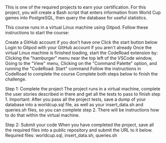 This is one of the required projects to earn your certification. For this project, you will create a Bash script that enters information from World Cup games into PostgreSQL, then query the database for useful statistics.

This course runs in a virtual Linux machine using Gitpod. Follow these instructions to start the course:

Create a GitHub account if you don't have one
Click the start button below
Login to Gitpod with your GitHub account if you aren't already
Once the virtual Linux machine is finished loading, start the CodeRoad extension by:
Clicking the "hamburger" menu near the top left of the VSCode window,
Going to the "View" menu,
Clicking on the "Command Palette" option,
and running the "CodeRoad: Start" command
Follow the instructions in CodeRoad to complete the course
Complete both steps below to finish the challenge.

Step 1: Complete the project
The project runs in a virtual machine, complete the user stories described in there and get all the tests to pass to finish step 1.
Important: After you pass all the project tests, save a dump of your database into a worldcup.sql file, as well as your insert_data.sh and queries.sh files, so you can complete step 2. There will be instructions how to do that within the virtual machine.

Step 2: Submit your code
When you have completed the project, save all the required files into a public repository and submit the URL to it below.
Required files: worldcup.sql, insert_data.sh, queries.sh


